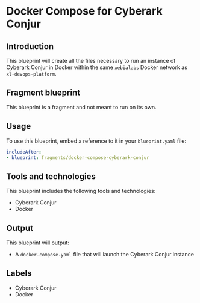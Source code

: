 # Docker Compose for Cyberark Conjur

## Introduction

This blueprint will create all the files necessary to run an instance of Cyberark Conjur in Docker within the same `xebialabs` Docker network as `xl-devops-platform`.

## Fragment blueprint

This blueprint is a fragment and not meant to run on its own.

## Usage

To use this blueprint, embed a reference to it in your `blueprint.yaml` file:

```yaml
includeAfter:
- blueprint: fragments/docker-compose-cyberark-conjur
```

## Tools and technologies

This blueprint includes the following tools and technologies:

* Cyberark Conjur
* Docker

## Output

This blueprint will output:

* A `docker-compose.yaml` file that will launch the Cyberark Conjur instance

## Labels

* Cyberark Conjur
* Docker
